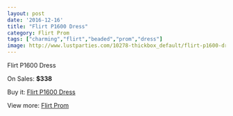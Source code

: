 ```yaml
---
layout: post
date: '2016-12-16'
title: "Flirt P1600 Dress"
category: Flirt Prom
tags: ["charming","flirt","beaded","prom","dress"]
image: http://www.lustparties.com/10278-thickbox_default/flirt-p1600-dress.jpg
---
```

Flirt P1600 Dress

On Sales: **$338**
<a href="https://www.lustparties.com/en/flirt-prom/3499-flirt-p1600-dress.html"><amp-img layout="responsive" width="600" height="600" src="//www.lustparties.com/10278-thickbox_default/flirt-p1600-dress.jpg" alt="Flirt P1600 Dress 0" /></a>
<a href="https://www.lustparties.com/en/flirt-prom/3499-flirt-p1600-dress.html"><amp-img layout="responsive" width="600" height="600" src="//www.lustparties.com/10283-thickbox_default/flirt-p1600-dress.jpg" alt="Flirt P1600 Dress 1" /></a>
<a href="https://www.lustparties.com/en/flirt-prom/3499-flirt-p1600-dress.html"><amp-img layout="responsive" width="600" height="600" src="//www.lustparties.com/10282-thickbox_default/flirt-p1600-dress.jpg" alt="Flirt P1600 Dress 2" /></a>
<a href="https://www.lustparties.com/en/flirt-prom/3499-flirt-p1600-dress.html"><amp-img layout="responsive" width="600" height="600" src="//www.lustparties.com/10281-thickbox_default/flirt-p1600-dress.jpg" alt="Flirt P1600 Dress 3" /></a>
<a href="https://www.lustparties.com/en/flirt-prom/3499-flirt-p1600-dress.html"><amp-img layout="responsive" width="600" height="600" src="//www.lustparties.com/10280-thickbox_default/flirt-p1600-dress.jpg" alt="Flirt P1600 Dress 4" /></a>
<a href="https://www.lustparties.com/en/flirt-prom/3499-flirt-p1600-dress.html"><amp-img layout="responsive" width="600" height="600" src="//www.lustparties.com/10279-thickbox_default/flirt-p1600-dress.jpg" alt="Flirt P1600 Dress 5" /></a>

Buy it: [Flirt P1600 Dress](https://www.lustparties.com/en/flirt-prom/3499-flirt-p1600-dress.html "Flirt P1600 Dress")

View more: [Flirt Prom](https://www.lustparties.com/en/13-flirt-prom "Flirt Prom")